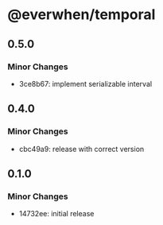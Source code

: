 # @everwhen/temporal

## 0.5.0

### Minor Changes

- 3ce8b67: implement serializable interval

## 0.4.0

### Minor Changes

- cbc49a9: release with correct version

## 0.1.0

### Minor Changes

- 14732ee: initial release
